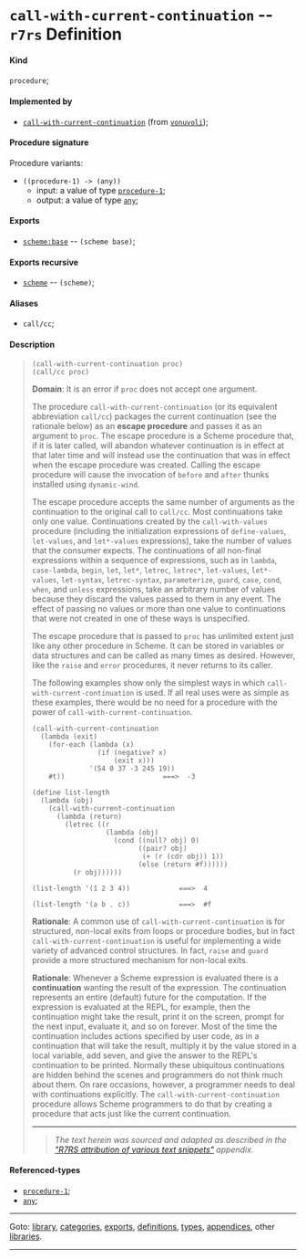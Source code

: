 

<a id='definition__r7rs__call-with-current-continuation'></a>

# `call-with-current-continuation` -- `r7rs` Definition


<a id='definition__r7rs__call-with-current-continuation__kind'></a>

#### Kind

`procedure`;


<a id='definition__r7rs__call-with-current-continuation__implemented-by'></a>

#### Implemented by

 * [`call-with-current-continuation`](../../vonuvoli/definitions/call-with-current-continuation.md#definition__vonuvoli__call-with-current-continuation) (from [`vonuvoli`](../../vonuvoli/_index.md#library__vonuvoli));


<a id='definition__r7rs__call-with-current-continuation__procedure-signature'></a>

#### Procedure signature

Procedure variants:
 * `((procedure-1) -> (any))`
   * input: a value of type [`procedure-1`](../../r7rs/types/procedure-1.md#type__r7rs__procedure-1);
   * output: a value of type [`any`](../../r7rs/types/any.md#type__r7rs__any);


<a id='definition__r7rs__call-with-current-continuation__exports'></a>

#### Exports

 * [`scheme:base`](../../r7rs/exports/scheme_3a_base.md#export__r7rs__scheme_3a_base) -- `(scheme base)`;


<a id='definition__r7rs__call-with-current-continuation__exports-recursive'></a>

#### Exports recursive

 * [`scheme`](../../r7rs/exports/scheme.md#export__r7rs__scheme) -- `(scheme)`;


<a id='definition__r7rs__call-with-current-continuation__aliases'></a>

#### Aliases

 * `call/cc`;


<a id='definition__r7rs__call-with-current-continuation__description'></a>

#### Description

> ````
> (call-with-current-continuation proc)
> (call/cc proc)
> ````
> 
> 
> **Domain**:  It is an error if `proc` does not accept one
> argument.
> 
> The procedure `call-with-current-continuation` (or its
> equivalent abbreviation `call/cc`) packages
> the current continuation (see the rationale below) as an
> __escape procedure__ and passes it as an argument to
> `proc`.
> The escape procedure is a Scheme procedure that, if it is
> later called, will abandon whatever continuation is in effect at that later
> time and will instead use the continuation that was in effect
> when the escape procedure was created.  Calling the escape procedure
> will cause the invocation of `before` and `after` thunks installed using
> `dynamic-wind`.
> 
> The escape procedure accepts the same number of arguments as the continuation to
> the original call to `call/cc`.
> Most continuations take only one value.
> Continuations created by the `call-with-values`
> procedure (including the initialization expressions of
> `define-values`, `let-values`, and `let*-values` expressions),
> take the number of values that the consumer expects.
> The continuations of all non-final expressions within a sequence
> of expressions, such as in `lambda`, `case-lambda`, `begin`,
> `let`, `let*`, `letrec`, `letrec*`, `let-values`,
> `let*-values`, `let-syntax`, `letrec-syntax`, `parameterize`,
> `guard`, `case`, `cond`, `when`, and `unless` expressions,
> take an arbitrary number of values because they discard the values passed
> to them in any event.
> The effect of passing no values or more than one value to continuations
> that were not created in one of these ways is unspecified.
> 
> 
> The escape procedure that is passed to `proc` has
> unlimited extent just like any other procedure in Scheme.  It can be stored
> in variables or data structures and can be called as many times as desired.
> However, like the `raise` and `error` procedures, it never
> returns to its caller.
> 
> The following examples show only the simplest ways in which
> `call-with-current-continuation` is used.  If all real uses were as
> simple as these examples, there would be no need for a procedure with
> the power of `call-with-current-continuation`.
> 
> ````
> (call-with-current-continuation
>   (lambda (exit)
>     (for-each (lambda (x)
>                 (if (negative? x)
>                     (exit x)))
>               '(54 0 37 -3 245 19))
>     #t))                        ===>  -3
> 
> (define list-length
>   (lambda (obj)
>     (call-with-current-continuation
>       (lambda (return)
>         (letrec ((r
>                   (lambda (obj)
>                     (cond ((null? obj) 0)
>                           ((pair? obj)
>                            (+ (r (cdr obj)) 1))
>                           (else (return #f))))))
>           (r obj))))))
> 
> (list-length '(1 2 3 4))            ===>  4
> 
> (list-length '(a b . c))            ===>  #f
> ````
> 
> **Rationale**: A common use of `call-with-current-continuation` is for
> structured, non-local exits from loops or procedure bodies, but in fact
> `call-with-current-continuation` is useful for implementing a
> wide variety of advanced control structures.
> In fact, `raise` and `guard` provide a more structured mechanism
> for non-local exits.
> 
> **Rationale**: Whenever a Scheme expression is evaluated there is a
> __continuation__ wanting the result of the expression.  The continuation
> represents an entire (default) future for the computation.  If the expression is
> evaluated at the REPL, for example, then the continuation might take the
> result, print it on the screen, prompt for the next input, evaluate it, and
> so on forever.  Most of the time the continuation includes actions
> specified by user code, as in a continuation that will take the result,
> multiply it by the value stored in a local variable, add seven, and give
> the answer to the REPL's continuation to be printed.  Normally these
> ubiquitous continuations are hidden behind the scenes and programmers do not
> think much about them.  On rare occasions, however, a programmer
> needs to deal with continuations explicitly.
> The `call-with-current-continuation` procedure allows Scheme programmers to do
> that by creating a procedure that acts just like the current
> continuation.
> 
> 
> ----
> > *The text herein was sourced and adapted as described in the ["R7RS attribution of various text snippets"](../../r7rs/appendices/attribution.md#appendix__r7rs__attribution) appendix.*


<a id='definition__r7rs__call-with-current-continuation__referenced-types'></a>

#### Referenced-types

 * [`procedure-1`](../../r7rs/types/procedure-1.md#type__r7rs__procedure-1);
 * [`any`](../../r7rs/types/any.md#type__r7rs__any);

----

Goto: [library](../../r7rs/_index.md#library__r7rs), [categories](../../r7rs/categories/_index.md#toc__r7rs__categories), [exports](../../r7rs/exports/_index.md#toc__r7rs__exports), [definitions](../../r7rs/definitions/_index.md#toc__r7rs__definitions), [types](../../r7rs/types/_index.md#toc__r7rs__types), [appendices](../../r7rs/appendices/_index.md#toc__r7rs__appendices), other [libraries](../../_libraries.md#toc__libraries).

----

